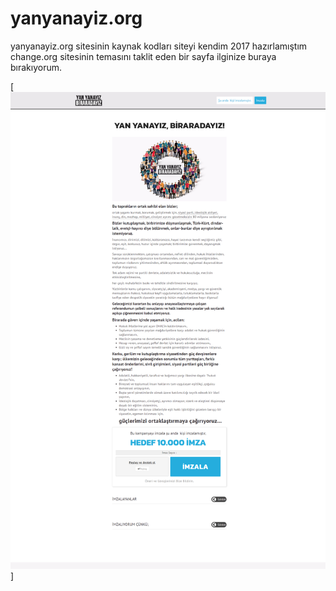 # yanyanayiz.org
yanyanayiz.org sitesinin kaynak kodları siteyi kendim 2017 hazırlamıştım change.org sitesinin temasını taklit eden bir sayfa ilginize buraya bırakıyorum.

[![Site Resim](yanyanayiz.png)]